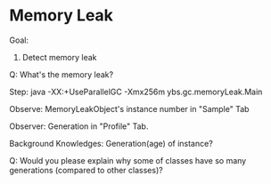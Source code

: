 Memory Leak
==
Goal:
1. Detect memory leak

Q:
What's the memory leak?

Step:
java -XX:+UseParallelGC -Xmx256m ybs.gc.memoryLeak.Main

Observe:
	MemoryLeakObject's instance number in "Sample" Tab

Observer:
	Generation in "Profile" Tab.


Background Knowledges:
Generation(age) of instance?

Q:
Would you please explain why some of classes have so many generations (compared to other classes)?
